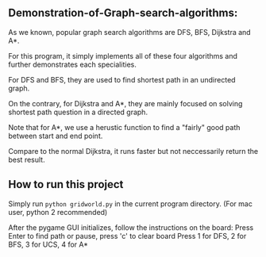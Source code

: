 ## Demonstration-of-Graph-search-algorithms:

As we known, popular graph search algorithms are DFS, BFS, Dijkstra and A*.

For this program, it simply implements all of these four algorithms and further demonstrates each specialities.

For DFS and BFS, they are used to find shortest path in an undirected graph. 

On the contrary, for Dijkstra and A*, they are mainly focused on solving shortest path question in a directed graph.

Note that for A*, we use a herustic function to find a "fairly" good path between start and end point. 

Compare to the normal Dijkstra, it runs faster but not neccessarily return the best result.

## How to run this project

Simply run `python gridworld.py` in the current program directory.
(For mac user, python 2 recommended)

After the pygame GUI initializes, follow the instructions on the board:
Press Enter to find path or pause, press 'c' to clear board
Press 1 for DFS, 2 for BFS, 3 for UCS, 4 for A*
